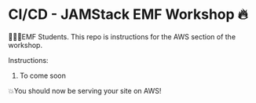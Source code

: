 # CI/CD - JAMStack EMF Workshop 🔥

👨🏻‍💻EMF Students. This repo is instructions for the AWS section of the workshop.

Instructions:
1. To come soon

💥You should now be serving your site on AWS!
